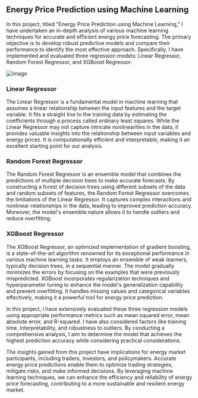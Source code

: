 ## Energy Price Prediction using Machine Learning

In this project, titled "Energy Price Prediction using Machine Learning," I have undertaken an in-depth analysis of various machine learning techniques for accurate and efficient energy price forecasting. The primary objective is to develop robust predictive models and compare their performance to identify the most effective approach. Specifically, I have implemented and evaluated three regression models: Linear Regressor, Random Forest Regressor, and XGBoost Regressor.

![image](/Energy-Price-Prediction-using-Machine-Learning/assets/112232080/32315553-e8a9-4ae4-b681-af016fc3e181)

### Linear Regressor

The Linear Regressor is a fundamental model in machine learning that assumes a linear relationship between the input features and the target variable. It fits a straight line to the training data by estimating the coefficients through a process called ordinary least squares. While the Linear Regressor may not capture intricate nonlinearities in the data, it provides valuable insights into the relationship between input variables and energy prices. It is computationally efficient and interpretable, making it an excellent starting point for our analysis.

### Random Forest Regressor

The Random Forest Regressor is an ensemble model that combines the predictions of multiple decision trees to make accurate forecasts. By constructing a forest of decision trees using different subsets of the data and random subsets of features, the Random Forest Regressor overcomes the limitations of the Linear Regressor. It captures complex interactions and nonlinear relationships in the data, leading to improved prediction accuracy. Moreover, the model's ensemble nature allows it to handle outliers and reduce overfitting.

### XGBoost Regressor

The XGBoost Regressor, an optimized implementation of gradient boosting, is a state-of-the-art algorithm renowned for its exceptional performance in various machine learning tasks. It employs an ensemble of weak learners, typically decision trees, in a sequential manner. The model gradually minimizes the errors by focusing on the examples that were previously mispredicted. XGBoost incorporates regularization techniques and hyperparameter tuning to enhance the model's generalization capability and prevent overfitting. It handles missing values and categorical variables effectively, making it a powerful tool for energy price prediction.

In this project, I have extensively evaluated these three regression models using appropriate performance metrics such as mean squared error, mean absolute error, and R-squared. I have also considered factors like training time, interpretability, and robustness to outliers. By conducting a comprehensive analysis, I aim to determine the model that achieves the highest prediction accuracy while considering practical considerations.

The insights gained from this project have implications for energy market participants, including traders, investors, and policymakers. Accurate energy price predictions enable them to optimize trading strategies, mitigate risks, and make informed decisions. By leveraging machine learning techniques, we can enhance the efficiency and reliability of energy price forecasting, contributing to a more sustainable and resilient energy market.
